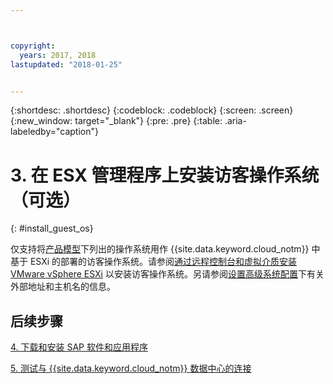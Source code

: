 ```yaml
---



copyright:
  years: 2017, 2018
lastupdated: "2018-01-25"


---
```


{:shortdesc: .shortdesc}
{:codeblock: .codeblock}
{:screen: .screen}
{:new_window: target="_blank"}
{:pre: .pre}
{:table: .aria-labeledby="caption"}

# 3. 在 ESX 管理程序上安装访客操作系统（可选）
{: #install_guest_os}

仅支持将[产品模型](/docs/infrastructure/sap-netweaver/sap-about.html#offer_model)下列出的操作系统用作 {{site.data.keyword.cloud_notm}} 中基于 ESXi 的部署的访客操作系统。请参阅[通过远程控制台和虚拟介质安装 VMware vSphere ESXi](https://console.bluemix.net/docs/infrastructure/vmware/installing-vmware-vsphere-esxi-remote-console-and-virtual-media.html#installing-vmware-vsphere-esxi-via-remote-console-and-virtual-media) 以安装访客操作系统。另请参阅[设置高级系统配置](/docs/infrastructure/sap-netweaver/sap-setting-up-infrastructure.html#adv_config)下有关外部地址和主机名的信息。

## 后续步骤

  [4. 下载和安装 SAP 软件和应用程序](/docs/infrastructure/sap-netweaver/sap-installing-SAP-landscape.html)
  
  [5. 测试与 {{site.data.keyword.cloud_notm}} 数据中心的连接](/docs/infrastructure/sap-netweaver/sap-testing-connectivity.html)
